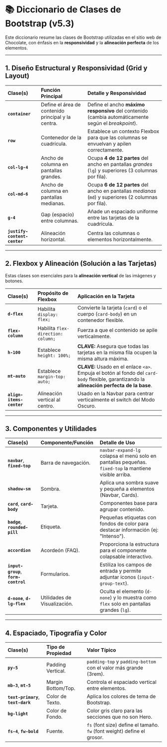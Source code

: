 # 📚 Diccionario de Clases de Bootstrap (v5.3)

Este diccionario resume las clases de Bootstrap utilizadas en el sitio web de Chocolate, con énfasis en la **responsividad** y la **alineación perfecta** de los elementos.

---

## 1. Diseño Estructural y Responsividad (Grid y Layout)

| Clase(s) | Función Principal | Detalle y Responsividad |
| :--- | :--- | :--- |
| **`container`** | Define el área de contenido principal y la centra. | Define el ancho **máximo responsivo** del contenido (cambia automáticamente según el *breakpoint*). |
| **`row`** | Contenedor de la cuadrícula. | Establece un contexto Flexbox para que las columnas se envuelvan y apilen correctamente. |
| **`col-lg-4`** | Ancho de columna en pantallas grandes. | Ocupa **4 de 12 partes** del ancho en pantallas *grandes* (`lg`) y superiores (3 columnas por fila). |
| **`col-md-6`** | Ancho de columna en pantallas medianas. | Ocupa **6 de 12 partes** del ancho en pantallas *medianas* (`md`) y superiores (2 columnas por fila). |
| **`g-4`** | Gap (espacio) entre columnas. | Añade un espaciado uniforme entre las tarjetas de la cuadrícula. |
| **`justify-content-center`** | Alineación horizontal. | Centra las columnas o elementos horizontalmente. |

---

## 2. Flexbox y Alineación (Solución a las Tarjetas)

Estas clases son esenciales para la **alineación vertical** de las imágenes y botones.

| Clase(s) | Propósito de Flexbox | Aplicación en la Tarjeta |
| :--- | :--- | :--- |
| **`d-flex`** | Habilita `display: flex;` | Convierte la tarjeta (`card`) o el cuerpo (`card-body`) en un contenedor flexible. |
| **`flex-column`** | Habilita `flex-direction: column;` | Fuerza a que el contenido se apile verticalmente. |
| **`h-100`** | Establece `height: 100%;` | **CLAVE:** Asegura que todas las tarjetas en la misma fila ocupen la misma altura máxima. |
| **`mt-auto`** | Establece `margin-top: auto;` | **CLAVE:** Usado en el enlace `<a>`. Empuja el botón al fondo del `card-body` flexible, garantizando la **alineación perfecta de la base**. |
| **`align-items-center`** | Alineación vertical al centro. | Usado en la Navbar para centrar verticalmente el switch del Modo Oscuro. |

---

## 3. Componentes y Utilidades

| Clase(s) | Componente/Función | Detalle de Uso |
| :--- | :--- | :--- |
| **`navbar`**, **`fixed-top`** | Barra de navegación. | `navbar-expand-lg` colapsa el menú solo en pantallas pequeñas. `fixed-top` la mantiene visible arriba. |
| **`shadow-sm`** | Sombra. | Aplica una sombra suave y pequeña a elementos (Navbar, Cards). |
| **`card`**, **`card-body`** | Tarjeta. | Componentes base para agrupar contenido. |
| **`badge`**, **`rounded-pill`** | Etiqueta. | Pequeñas etiquetas con fondos de color para destacar información (ej: "Intenso"). |
| **`accordion`** | Acordeón (FAQ). | Proporciona la estructura para el componente colapsable interactivo. |
| **`input-group`**, **`form-control`** | Formularios. | Estiliza los campos de entrada y permite adjuntar iconos (`input-group-text`). |
| **`d-none`**, **`d-lg-flex`** | Utilidades de Visualización. | Oculta el elemento (`d-none`) y lo muestra como `flex` solo en pantallas grandes (`lg`). |

---

## 4. Espaciado, Tipografía y Color

| Clase(s) | Tipo de Propiedad | Valor Típico |
| :--- | :--- | :--- |
| **`py-5`** | Padding Vertical. | `padding-top` y `padding-bottom` con el valor más grande (3rem). |
| **`mb-3`**, **`mt-5`** | Margin Bottom/Top. | Controla el espaciado vertical entre elementos. |
| **`text-primary`**, **`text-dark`** | Color de Texto. | Aplica los colores de tema de Bootstrap. |
| **`bg-light`** | Color de Fondo. | Color gris claro para las secciones que no son Hero. |
| **`fs-4`**, **`fw-bold`** | Fuente. | `fs` (font size) define el tamaño. `fw` (font weight) define el grosor. |